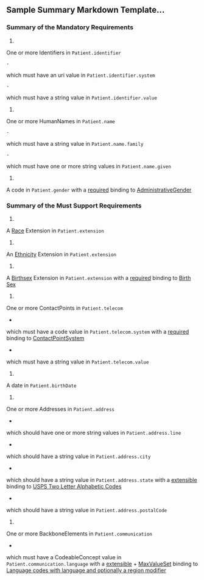 



## Sample Summary Markdown Template...

### Summary of the Mandatory Requirements



1. 
One or more   Identifiers
 in `Patient.identifier`

    - 
which must  have
an   uri value in `Patient.identifier.system`

    - 
which must  have
a   string value in `Patient.identifier.value`


1. 
One or more   HumanNames
 in `Patient.name`

    - 
which must  have
a   string value in `Patient.name.family`

    - 
which must  have one or more  string values in `Patient.name.given`


1. 

A  code 
 in `Patient.gender`
with a [required](http://hl7.org/fhir/R4/terminologies.html#required)
binding to [AdministrativeGender](http://hl7.org/fhir/ValueSet/administrative-gender)


### Summary of the Must Support Requirements



1. 

A 
[Race]([&#39;http://hl7.org/fhir/us/core/StructureDefinition/us-core-race&#39;]) Extension 
 in `Patient.extension`


1. 

An 
[Ethnicity]([&#39;http://hl7.org/fhir/us/core/StructureDefinition/us-core-ethnicity&#39;]) Extension 
 in `Patient.extension`


1. 

A 
[Birthsex]([&#39;http://hl7.org/fhir/us/core/StructureDefinition/us-core-birthsex&#39;]) Extension 
 in `Patient.extension`
with a [required](http://hl7.org/fhir/R4/terminologies.html#required)
binding to [Birth Sex](http://hl7.org/fhir/us/core/ValueSet/birthsex)


1. 
One or more   ContactPoints
 in `Patient.telecom`

   - 
which must  have
a   code value in `Patient.telecom.system`
with a [required](http://hl7.org/fhir/R4/terminologies.html#required)
binding to [ContactPointSystem](http://hl7.org/fhir/ValueSet/contact-point-system)

   - 
which must  have
a   string value in `Patient.telecom.value`


1. 

A  date 
 in `Patient.birthDate`


1. 
One or more   Addresses
 in `Patient.address`

   - 
which should  have one or more  string values in `Patient.address.line`

   - 
which should  have
a   string value in `Patient.address.city`

   - 
which should  have
a   string value in `Patient.address.state`
with a [extensible](http://hl7.org/fhir/R4/terminologies.html#extensible)
binding to [USPS Two Letter Alphabetic Codes](http://hl7.org/fhir/us/core/ValueSet/us-core-usps-state)

   - 
which should  have
a   string value in `Patient.address.postalCode`


1. 
One or more   BackboneElements
 in `Patient.communication`

   - 
which must  have
a   CodeableConcept value in `Patient.communication.language`
with a [extensible](http://hl7.org/fhir/R4/terminologies.html#extensible)
 \+ [MaxValueSet](general-guidance.html#max-binding)
binding to [Language codes with language and optionally a region modifier](http://hl7.org/fhir/us/core/ValueSet/simple-language)
